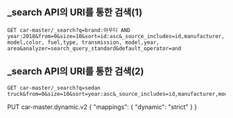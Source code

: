_search API의 URI를 통한 검색(1)
-------------
```http request
GET car-master/_search?q=brand:아우디 AND year:2018&from=0&size=10&sort=id:asc&_source_includes=id,manufacturer, model,color, fuel,type, transmission, model,year, area&analyzer=search_query_standard&default_operator=and
```

_search API의 URI를 통한 검색(2)
-------------
```http request
GET car-master/_search?q=sedan truck&from=0&size=10&sort=year:asc&_source_includes=id,manufacturer,model,color,fuel,type,transmission,model,year,area&analyzer=search_query_standard&default_operator=or&df=type
```


PUT car-master.dynamic.v2
{
"mappings": {
"dynamic": "strict"
}
}